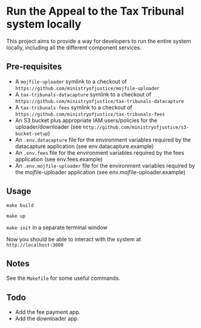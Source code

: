 # Run the Appeal to the Tax Tribunal system locally

This project aims to provide a way for developers to run the entire system locally,
including all the different component services.

## Pre-requisites

* A `mojfile-uploader` symlink to a checkout of `https://github.com/ministryofjustice/mojfile-uploader`
* A `tax-tribunals-datacapture` symlink to a checkout of `https://github.com/ministryofjustice/tax-tribunals-datacapture`
* A `tax-tribunals-fees` symlink to a checkout of `https://github.com/ministryofjustice/tax-tribunals-fees`
* An S3 bucket plus appropriate IAM users/policies for the uploader/downloader (see `http://github.com/ministryofjustice/s3-bucket-setup`)
* An `.env.datacapture` file for the environment variables required by the datacapture application (see env.datacapture.example)
* An `.env.fees` file for the environment variables required by the fees application (see env.fees.example)
* An `.env.mojfile-uploader` file for the environment variables required by the mojfile-uploader application (see env.mojfile-uploader.example)

## Usage

`make build`

`make up`

`make init` in a separate terminal window

Now you should be able to interact with the system at `http://localhost:3000`

## Notes

See the `Makefile` for some useful commands.

## Todo

* Add the fee payment app.
* Add the downloader app.
